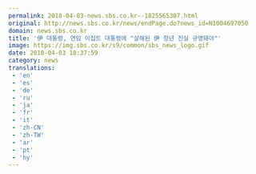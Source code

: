 ```yaml
---
permalink: 2018-04-03-news.sbs.co.kr--1825565307.html
original: http://news.sbs.co.kr/news/endPage.do?news_id=N1004697050
domain: news.sbs.co.kr
title: '伊 대통령, 연임 이집트 대통령에 "살해된 伊 청년 진실 규명돼야"'
image: https://img.sbs.co.kr/s9/common/sbs_news_logo.gif
date: 2018-04-03 18:37:59
category: news
translations: 
 - 'en'
 - 'es'
 - 'de'
 - 'ru'
 - 'ja'
 - 'fr'
 - 'it'
 - 'zh-CN'
 - 'zh-TW'
 - 'ar'
 - 'pt'
 - 'hy'
---
```


